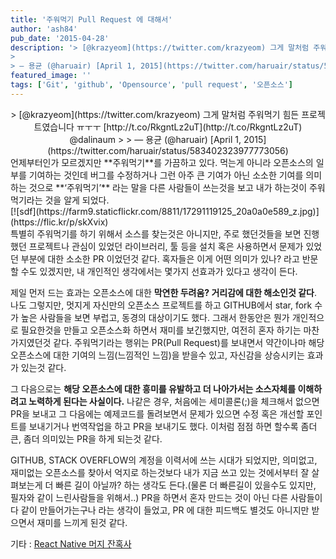 ```yaml
---
title: '주워먹기 Pull Request 에 대해서'
author: 'ash84'
pub_date: '2015-04-28'
description: '> [@krazyeom](https://twitter.com/krazyeom) 그게 말처럼 주워먹기 힘든 프로젝트였습니다 ㅠㅜㅜ [http://t.co/RkgntLz2uT](http://t.co/RkgntLz2uT) @dalinaum
> 
> — 용균 (@haruair) [April 1, 2015](https://twitter.com/haruair/status/583402323977773056)'
featured_image: ''
tags: ['Git', 'github', 'Opensource', 'pull request', '오픈소스']
---
```



<center><div class="jetpack-video-wrapper">> [@krazyeom](https://twitter.com/krazyeom) 그게 말처럼 주워먹기 힘든 프로젝트였습니다 ㅠㅜㅜ [http://t.co/RkgntLz2uT](http://t.co/RkgntLz2uT) @dalinaum
> 
> — 용균 (@haruair) [April 1, 2015](https://twitter.com/haruair/status/583402323977773056)

<script async="" charset="utf-8" src="//platform.twitter.com/widgets.js"></script>

</div></center>언제부터인가 모르겠지만 **주워먹기**를 가끔하고 있다. 먹는게 아니라 오픈소스의 일부를 기여하는 것인데 버그를 수정하거나 그런 아주 큰 기여가 아닌 소소한 기여를 의미하는 것으로 **‘주워먹기’** 라는 말을 다른 사람들이 쓰는것을 보고 내가 하는것이 주워먹기라는 것을 알게 되었다.

<div class="jetpack-video-wrapper">[![sdf](https://farm9.staticflickr.com/8811/17291119125_20a0a0e589_z.jpg)](https://flic.kr/p/skXvix)</div>특별히 주워먹기를 하기 위해서 소스를 찾는것은 아니지만, 주로 했던것들을 보면 진행했던 프로젝트나 관심이 있었던 라이브러리, 툴 등을 설치 혹은 사용하면서 문제가 있었던 부분에 대한 소소한 PR 이었던것 같다. 혹자들은 이게 어떤 의미가 있나? 라고 반문할 수도 있겠지만, 내 개인적인 생각에서는 몇가지 선효과가 있다고 생각이 든다.

제일 먼저 드는 효과는 오픈소스에 대한 **막연한 두려움? 거리감에 대한 해소인것 같다**. 나도 그렇지만, 멋지게 자신만의 오픈소스 프로젝트를 하고 GITHUB에서 star, fork 수가 높은 사람들을 보면 부럽고, 동경의 대상이기도 했다. 그래서 한동안은 뭔가 개인적으로 필요한것을 만들고 오픈소스화 하면서 재미를 보긴했지만, 여전히 혼자 하기는 마찬가지였던것 같다. 주워먹기라는 행위는 PR(Pull Request)를 보내면서 약간이나마 해당 오픈소스에 대한 기여의 느낌(느낌적인 느낌)을 받을수 있고, 자신감을 상승시키는 효과가 있는것 같다.

그 다음으로는 **해당 오픈소스에 대한 흥미를 유발하고 더 나아가서는 소스자체를 이해하려고 노력하게 된다는 사실이다.** 나같은 경우, 처음에는 세미콜론(;)을 체크해서 없으면 PR을 보내고 그 다음에는 예제코드를 돌려보면서 문제가 있으면 수정 혹은 개선할 포인트를 보내기거나 번역작업을 하고 PR을 보내기도 했다. 이처럼 점점 하면 할수록 좀더 큰, 좀더 의미있는 PR을 하게 되는것 같다.

GITHUB, STACK OVERFLOW의 계정을 이력서에 쓰는 시대가 되었지만, 의미없고, 재미없는 오픈소스를 찾아서 억지로 하는것보다 내가 지금 쓰고 있는 것에서부터 잘 살펴보는게 더 빠른 길이 아닐까? 하는 생각도 든다.(물론 더 빠른길이 있을수도 있지만, 필자와 같이 느린사람들을 위해서..) PR을 하면서 혼자 만드는 것이 아닌 다른 사람들이 다 같이 만들어가는구나 라는 생각이 들었고, PR 에 대한 피드백도 별것도 아니지만 받으면서 재미를 느끼게 된것 같다.

기타 : [React Native 머지 잔혹사](http://dalinaum.github.io/react/ios/2015/04/02/horror-story-of-react-native.html)



